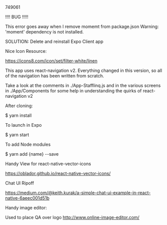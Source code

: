 

749061


!!!! BUG !!!!!

This error goes away when I remove momemt from package.json
Warning: 'moment' dependency is not installed.

SOLUTION: Delete and reinstall Expo Client app


Nice Icon Resource:

https://icons8.com/icon/set/filter-white/linen





This app uses react-navigation v2. Everything changed in this version, so all of the navigation has been written from scratch.

Take a look at the comments in ./App-Stafflinq.js and in the various screens in ./App/Components for some help in understanding the quirks of react-navigation v2

After cloning:

$ yarn install

To launch in Expo

$ yarn start

To add Node modules

$ yarn add {name} --save



Handy View for react-native-vector-icons

https://oblador.github.io/react-native-vector-icons/

Chat UI Ripoff

https://medium.com/@keith.kurak/a-simple-chat-ui-example-in-react-native-6aeec001d51b


Handy image editor:

Used to place QA over logo
http://www.online-image-editor.com/

